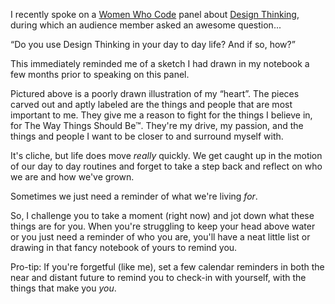 

I recently spoke on a [Women Who Code](http://www.womenwhocode.com/) panel about [Design
Thinking](http://en.wikipedia.org/wiki/Design_thinking), during which an audience member asked an awesome
question...

“Do you use Design Thinking in your day to day life? And if so, how?”

This immediately reminded me of a sketch I had drawn in my notebook a few months prior to speaking on this
panel.

Pictured above is a poorly drawn illustration of my “heart”. The pieces carved out and aptly labeled are
the things and people that are most important to me. They give me a reason to fight for the things I believe
in, for The Way Things Should Be™. They're my drive, my passion, and the things and people I want to be
closer to and surround myself with.

It's cliche, but life does move *really* quickly. We get caught up in the motion of our day to day routines
and forget to take a step back and reflect on who we are and how we've grown.

Sometimes we just need a reminder of what we're living *for*.

So, I challenge you to take a moment (right now) and jot down what these things are for you. When you're
struggling to keep your head above water or you just need a reminder of who you are, you'll have a neat little
list or drawing in that fancy notebook of yours to remind you. 

Pro-tip: If you're forgetful (like me), set a few calendar reminders in both the near and distant future to
remind you to check-in with yourself, with the things that make you *you*.